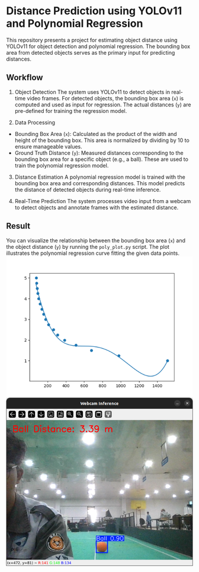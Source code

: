# Distance Prediction using YOLOv11 and Polynomial Regression
This repository presents a project for estimating object distance using YOLOv11 for object detection and polynomial regression. The bounding box area from detected objects serves as the primary input for predicting distances.

## Workflow

1. Object Detection
The system uses YOLOv11 to detect objects in real-time video frames. For detected objects, the bounding box area (`x`) is computed and used as input for regression. The actual distances (`y`) are pre-defined for training the regression model.

2. Data Processing
* Bounding Box Area (`x`): Calculated as the product of the width and height of the bounding box. This area is normalized by dividing by 10 to ensure manageable values.
* Ground Truth Distance (`y`): Measured distances corresponding to the bounding box area for a specific object (e.g., a ball). These are used to train the polynomial regression model.

3. Distance Estimation
A polynomial regression model is trained with the bounding box area and corresponding distances. This model predicts the distance of detected objects during real-time inference.

4. Real-Time Prediction
The system processes video input from a webcam to detect objects and annotate frames with the estimated distance.

## Result

You can visualize the relationship between the bounding box area (`x`) and the object distance (`y`) by running the `poly_plot.py` script. The plot illustrates the polynomial regression curve fitting the given data points.
![poly_plot](images/Figure_1.png)
![result](images/result.png)


